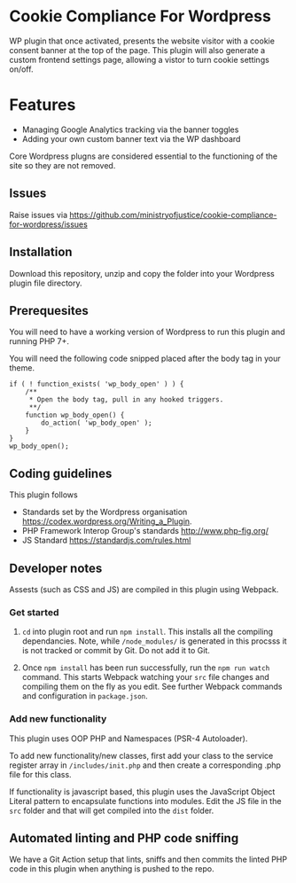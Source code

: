 # Cookie Compliance For Wordpress
WP plugin that once activated, presents the website visitor with a cookie consent banner at the top of the page. This plugin will also generate a custom frontend settings page, allowing a vistor to turn cookie settings on/off.

# Features

* Managing Google Analytics tracking via the banner toggles
* Adding your own custom banner text via the WP dashboard

Core Wordpress plugns are considered essential to the functioning of the site so they are not removed.

## Issues

Raise issues via
<a href="https://github.com/ministryofjustice/cookie-compliance-for-wordpress/issues">https://github.com/ministryofjustice/cookie-compliance-for-wordpress/issues</a>

## Installation

Download this repository, unzip and copy the folder into your Wordpress plugin file directory.

## Prerequesites

You will need to have a working version of Wordpress to run this plugin and running PHP 7+.

You will need the following code snipped placed after the body tag in your theme.

```
if ( ! function_exists( 'wp_body_open' ) ) {
    /**
     * Open the body tag, pull in any hooked triggers.
     **/
    function wp_body_open() {
        do_action( 'wp_body_open' );
    }
}
wp_body_open();
```

## Coding guidelines

This plugin follows

* Standards set by the Wordpress organisation https://codex.wordpress.org/Writing_a_Plugin.
* PHP Framework Interop Group's standards http://www.php-fig.org/
* JS Standard https://standardjs.com/rules.html

## Developer notes

Assests (such as CSS and JS) are compiled in this plugin using Webpack.

### Get started

1. `cd` into plugin root and run `npm install`. This installs all the compiling dependancies. Note, while `/node_modules/` is generated in this procsss it is not tracked or commit by Git. Do not add it to Git.

2. Once `npm install` has been run successfully, run the `npm run watch` command. This starts Webpack watching your `src` file changes and compiling them on the fly as you edit. See further Webpack commands and configuration in `package.json`.

### Add new functionality

This plugin uses OOP PHP and Namespaces (PSR-4 Autoloader).

To add new functionality/new classes, first add your class to the service register array in `/includes/init.php` and then create a corresponding .php file for this class.

If functionality is javascript based, this plugin uses the JavaScript Object Literal pattern to encapsulate functions into modules. Edit the JS file in the `src` folder and that will get compiled into the `dist` folder.

## Automated linting and PHP code sniffing

We have a Git Action setup that lints, sniffs and then commits the linted PHP code in this plugin when anything is pushed to the repo.
